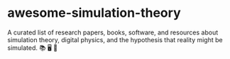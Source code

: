 # awesome-simulation-theory
A curated list of research papers, books, software, and resources about simulation theory, digital physics, and the hypothesis that reality might be simulated. 📚 🖥️ 🌌
